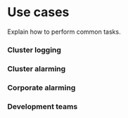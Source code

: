 # Use cases
Explain how to perform common tasks.

### Cluster logging

### Cluster alarming

### Corporate alarming

### Development teams
